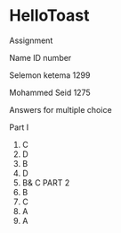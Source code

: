 # HelloToast
Assignment

Name                                ID number

Selemon ketema                        1299

Mohammed Seid                         1275

Answers for multiple choice

Part I
1. C
2. D
3. B
4. D
5. B& C
PART 2
1. B
2. C
3. A
4. A
